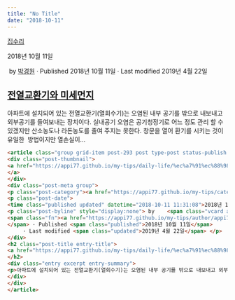 ```yaml
---
title: "No Title"
date: "2018-10-11"
---
```


[집수리](https://appi77.github.io/my-tips/category/daily-life/%ec%a7%91%ec%88%98%eb%a6%ac/)

2018년 10월 11일

 by 
[박경원](https://appi77.github.io/my-tips/author/appi77/ "박경원이(가) 작성한 글")
 · Published 2018년 10월 11일
· Last modified 2019년 4월 22일

[전열교환기와 미세먼지](https://appi77.github.io/my-tips/daily-life/%ec%a7%91%ec%88%98%eb%a6%ac/%ec%97%b4%ed%9a%8c%ec%88%98%ea%b8%b0-%ec%a0%84%ec%b2%98%eb%a6%ac-%ea%b0%9c%ec%84%a0%eb%b0%a9%eb%b2%95/ "Permalink to 전열교환기와 미세먼지")
------------------------------------------------------------------------------------------------------------------------------------------------------------------------------------------------------------------------

아파트에 설치되어 있는 전열교환기(열회수기)는 오염된 내부 공기를 밖으로 내보내고 외부공기를 들여보내는 장치이다. 실내공기 오염은 공기청정기로 어느 정도 관리 할 수 있겠지만 산소농도나 라돈농도를 줄여 주지는 못한다. 창문을 열어 환기를 시키는 것이 유일한  방법이지만 열손실이...

```html
<article class="group grid-item post-293 post type-post status-publish format-standard hentry category-20" id="post-293"><div class="post-inner post-hover">
<div class="post-thumbnail">
<a href="https://appi77.github.io/my-tips/daily-life/%ec%a7%91%ec%88%98%eb%a6%ac/%ec%97%b4%ed%9a%8c%ec%88%98%ea%b8%b0-%ec%a0%84%ec%b2%98%eb%a6%ac-%ea%b0%9c%ec%84%a0%eb%b0%a9%eb%b2%95/">
</a>
</div>
<div class="post-meta group">
<p class="post-category"><a href="https://appi77.github.io/my-tips/category/daily-life/%ec%a7%91%ec%88%98%eb%a6%ac/" rel="category tag">집수리</a></p>
<p class="post-date">
<time class="published updated" datetime="2018-10-11 11:31:08">2018년 10월 11일</time></p>
<p class="post-byline" style="display:none"> by    <span class="vcard author">
<span class="fn"><a href="https://appi77.github.io/my-tips/author/appi77/" rel="author" title="박경원이(가) 작성한 글">박경원</a></span>
</span> · Published <span class="published">2018년 10월 11일</span>
     · Last modified <span class="updated">2019년 4월 22일</span> </p>
</div>
<h2 class="post-title entry-title">
<a href="https://appi77.github.io/my-tips/daily-life/%ec%a7%91%ec%88%98%eb%a6%ac/%ec%97%b4%ed%9a%8c%ec%88%98%ea%b8%b0-%ec%a0%84%ec%b2%98%eb%a6%ac-%ea%b0%9c%ec%84%a0%eb%b0%a9%eb%b2%95/" rel="bookmark" title="Permalink to 전열교환기와 미세먼지">전열교환기와 미세먼지</a>
</h2>
<div class="entry excerpt entry-summary">
<p>아파트에 설치되어 있는 전열교환기(열회수기)는 오염된 내부 공기를 밖으로 내보내고 외부공기를 들여보내는 장치이다. 실내공기 오염은 공기청정기로 어느 정도 관리 할 수 있겠지만 산소농도나 라돈농도를 줄여 주지는 못한다. 창문을 열어 환기를 시키는 것이 유일한  방법이지만 열손실이...</p>
</div>
</div>
</article>
```

